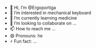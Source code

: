 - 👋 Hi, I’m @Ergoportiga
- 👀 I’m interested in mechanical keyboard
- 🌱 I’m currently learning medicine
- 💞️ I’m looking to collaborate on ...
- 📫 How to reach me ...
- 😄 Pronouns: he
- ⚡ Fun fact: ...

<!---
Ergoportiga/Ergoportiga is a ✨ special ✨ repository because its `README.md` (this file) appears on your GitHub profile.
You can click the Preview link to take a look at your changes.
--->
